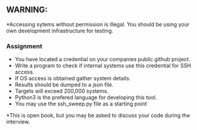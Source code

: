 ## WARNING: 
*Accessing sytems without permission is illegal.  You should be using your own development infrastructure for testing.

### Assignment
- You have located a credential on your companies public github project.  
- Write a program to check if internal systems use this credential for SSH access.   
- If OS access is obtained gather system details.  
- Results should be dumped to a json file.  
- Targets will exceed 200,000 systems. 
- Python3 is the prefered language for developing this tool.
- You may use the ssh_sweep.py file as a starting point


*This is open book, but you may be asked to discuss your code during the interview.

